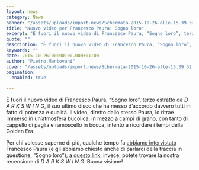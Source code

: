 ```yaml
---
layout: news
category: News
banner: "/assets/uploads/import.news/Schermata-2015-10-26-alle-15.39.32.jpg"
title: "Nuovo video per Francesco Paura: Sogno loro"
excerpt: "È fuori il nuovo video di Francesco Paura, “Sogno loro”, terzo estratto da D A R K S W I N G, il suo ultimo disco che ha messo d’accordo davvero tutti in fatto di potenza e qualità. Il video, diretto dallo stesso Paura, lo ritrae immerso in un’atmosfera bucolica, in mezzo a campi di [&hellip"
quote: ""
description: "È fuori il nuovo video di Francesco Paura, “Sogno loro”, terzo estratto da D A R K S W I N G, il suo ultimo disco che ha messo d’accordo davvero tutti in fatto di potenza e qualità. Il video, diretto dallo stesso Paura, lo ritrae immerso in un’atmosfera bucolica, in mezzo a campi di [&hellip"
keywords: ""
date: 2015-10-26T00:00:00.000+01:00
author: "Pietro Mantovani"
cover: "/assets/uploads/import.news/Schermata-2015-10-26-alle-15.39.32.jpg"
pagination:
  enabled: true

---
```


[](https://hotmc.com/wp-content/uploads/2015/10/Schermata-2015-10-26-alle-15.39.32.jpg)

È fuori il nuovo video di Francesco Paura, “Sogno loro”, terzo estratto da _D A R K S W I N G_, il suo ultimo disco che ha messo d’accordo davvero tutti in fatto di potenza e qualità. Il video, diretto dallo stesso Paura, lo ritrae immerso in un’atmosfera bucolica, in mezzo a campi di grano, con tanto di cappello di paglia e ramoscello in bocca, intento a ricordare i tempi della Golden Era.

Per chi volesse saperne di più, qualche tempo fa [abbiamo intervistato](https://hotmc.com/francesco-paura-lintervista-2/) Francesco Paura (e gli abbiamo chiesto anche di parlarci della traccia in questione, “Sogno loro”); [a questo link](https://hotmc.com/francesco-paura-dark-swing/), invece, potete trovare la nostra recensione di _D A R K S W I N G_. Buona visione!